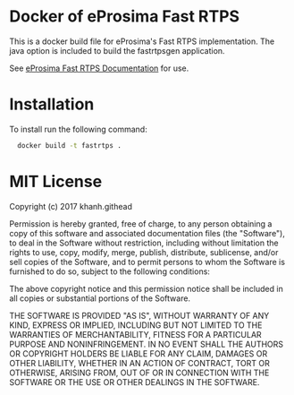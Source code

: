 # Docker of eProsima Fast RTPS

This is a docker build file for eProsima's Fast RTPS implementation.  The java option is included to build the fastrtpsgen application.

See [eProsima Fast RTPS Documentation](http://eprosima-fast-rtps.readthedocs.io/en/latest/) for use.

# Installation

To install run the following command:

```bash
  docker build -t fastrtps .
```

# MIT License

Copyright (c) 2017 khanh.githead

Permission is hereby granted, free of charge, to any person obtaining a copy
of this software and associated documentation files (the "Software"), to deal
in the Software without restriction, including without limitation the rights
to use, copy, modify, merge, publish, distribute, sublicense, and/or sell
copies of the Software, and to permit persons to whom the Software is
furnished to do so, subject to the following conditions:

The above copyright notice and this permission notice shall be included in all
copies or substantial portions of the Software.

THE SOFTWARE IS PROVIDED "AS IS", WITHOUT WARRANTY OF ANY KIND, EXPRESS OR
IMPLIED, INCLUDING BUT NOT LIMITED TO THE WARRANTIES OF MERCHANTABILITY,
FITNESS FOR A PARTICULAR PURPOSE AND NONINFRINGEMENT. IN NO EVENT SHALL THE
AUTHORS OR COPYRIGHT HOLDERS BE LIABLE FOR ANY CLAIM, DAMAGES OR OTHER
LIABILITY, WHETHER IN AN ACTION OF CONTRACT, TORT OR OTHERWISE, ARISING FROM,
OUT OF OR IN CONNECTION WITH THE SOFTWARE OR THE USE OR OTHER DEALINGS IN THE
SOFTWARE.
